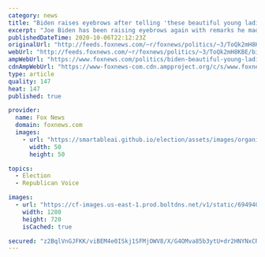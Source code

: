 ```yaml
---
category: news
title: "Biden raises eyebrows after telling 'these beautiful young ladies' he wants to 'see them dancing when they're four years older'"
excerpt: "Joe Biden has been raising eyebrows again with remarks he made to a group of \"beautiful young ladies\" during a campaign stop in Miami. "
publishedDateTime: 2020-10-06T22:12:23Z
originalUrl: "http://feeds.foxnews.com/~r/foxnews/politics/~3/ToQk2mH8KBE/biden-beautiful-young-ladies-see-them-dancing-four-years-older"
webUrl: "http://feeds.foxnews.com/~r/foxnews/politics/~3/ToQk2mH8KBE/biden-beautiful-young-ladies-see-them-dancing-four-years-older"
ampWebUrl: "https://www.foxnews.com/politics/biden-beautiful-young-ladies-see-them-dancing-four-years-older.amp"
cdnAmpWebUrl: "https://www-foxnews-com.cdn.ampproject.org/c/s/www.foxnews.com/politics/biden-beautiful-young-ladies-see-them-dancing-four-years-older.amp"
type: article
quality: 147
heat: 147
published: true

provider:
  name: Fox News
  domain: foxnews.com
  images:
    - url: "https://smartableai.github.io/election/assets/images/organizations/foxnews.com-50x50.jpg"
      width: 50
      height: 50

topics:
  - Election
  - Republican Voice

images:
  - url: "https://cf-images.us-east-1.prod.boltdns.net/v1/static/694940094001/742f3511-f207-4f14-8d92-2ccb96e3a22d/7dacdd04-ef8d-412a-9179-ce277aaff2a0/1280x720/match/image.jpg"
    width: 1280
    height: 720
    isCached: true

secured: "z2BqlVnGJFKK/viBEM4e0ISkj1SFMjOWV8/X/G4OMva85b3ytU+dr2HNYNxCRhsGdmVZdgE76DvjTxQLeroT7h3KH+35IL+wu/hcQdUWlXd9ifrA8KNwdKKZwjYShn3I3eZdg015gox1zaJ+DYeKd0e8Gp2asFqwjIuvxXJdXsI7YPaVeUWI1j2i9J6QydIwFVs9TfbkeQfRqmB66KGpnAnw6LA3f+bWXYjCnOdZdWUypZE7P6v7LGbQk6U9R9CsJsYYL3jLy60Shih0Wsh9P/Dn9VsTWZgiEsYCyByrTzY31Q3hbMGygjFJCzcqw0t11t0qL73lk3wh902ablRHRf96Z6kaBixkUew/OiILUHs=;vTAc9Laca5k3duslsgoM9Q=="
---
```



